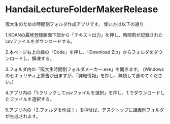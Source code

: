# HandaiLectureFolderMakerRelease
阪大生のための時間割フォルダ作成アプリです。
使い方は以下の通り

1.KOANの履修登録画面下部から「テキスト出力」を押し、時間割が記録されたcsvファイルをダウンロードする。

2.本ページ右上の緑の「Code」を押し、「Download Zip」からフォルダをダウンロードし、解凍する。

3.フォルダ内の「阪大生時間割フォルダメーカー.exe」を開きます。
(Windowsのセキュリティ上警告が出ますが、「詳細情報」を押し、無視して進めてください。)

4.アプリ内の「1.クリックしてcsvファイルを選択」を押し、1.でダウンロードしたファイルを選択する。

5.アプリ内の「2.フォルダを作成！」を押せば、デスクトップに講義別フォルダが生成されます。
